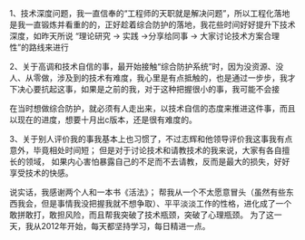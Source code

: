 1、技术深度问题，我一直信奉的“工程师的天职就是解决问题”，所以工程化落地是我一直锻炼并看重的的，正好趁着综合防护的落地，我花些时间好好提升下技术深度，如昨天所说
“理论研究 -> 实践 ->分享给同事 -> 大家讨论技术方案合理性”的路线来进行



2、关于高调和技术自信的事，最开始接触“综合防护系统”时，因为没资源、没人、从零做，涉及到的技术有难度，我心里是有点抵触的，也是通过一步步，我才下决心要抗起这事，如果是之前的我，对于这种把握很小的事，我可能不会接

在当时想做综合防护，就必须有人走出来，以技术自信的态度来推进这件事，而且以现在的进度，想要十月出c版本，还是很有难度的。



3、关于别人评价我的事我基本上也习惯了，不过志辉和他领导评价我这事我有点意外，毕竟相处时间短；
但是对于讨论技术和请教技术的我来说，大家有各自擅长的领域，
如果内心害怕暴露自己的不足而不去请教，反而是最大的损失，好好享受技术的快感。



说实话，我感谢两个人和一本书《活法》；
帮我从一个不太愿意冒头（虽然有些东西我会，但是事情我没把握我就不想争取）、平平淡淡工作的性格，进化成了一个敢拼敢打，敢担风险，而且帮我突破了技术瓶颈，突破了心理瓶颈。
为了这一天，我从2012年开始，每天都坚持学习，每日精进一点。